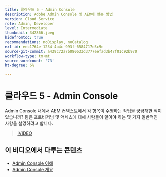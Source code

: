 ```yaml
---
title: 클라우드 5 - Admin Console
description: Adobe Admin Console 및 AEM에 맞는 방법
version: Cloud Service
role: Admin, Developer
level: Intermediate
thumbnail: 342866.jpeg
hidefromtoc: true
recommendations: noDisplay, noCatalog
exl-id: eec1764e-1234-4b4c-993f-6584717e3c9e
source-git-commit: a439c72a7b080633d3777eefad3b47f01c92b970
workflow-type: tm+mt
source-wordcount: '73'
ht-degree: 6%

---
```


# 클라우드 5 - Admin Console

Admin Console 내에서 AEM 컨텍스트에서 각 항목이 수행하는 작업을 궁금해한 적이 있습니까? 팀은 프로비저닝 및 액세스에 대해 사람들이 알아야 하는 몇 가지 일반적인 사항을 설명하려고 합니다.

>[!VIDEO](https://video.tv.adobe.com/v/342866?quality=12&learn=on)

## 이 비디오에서 다루는 콘텐츠

+ [Admin Console 이해](https://experienceleague.adobe.com/docs/experience-manager-cloud-service/content/onboarding/onboarding-concepts/admin-console.html)
+ [Admin Console 개요](https://helpx.adobe.com/kr/enterprise/using/admin-console.html)
